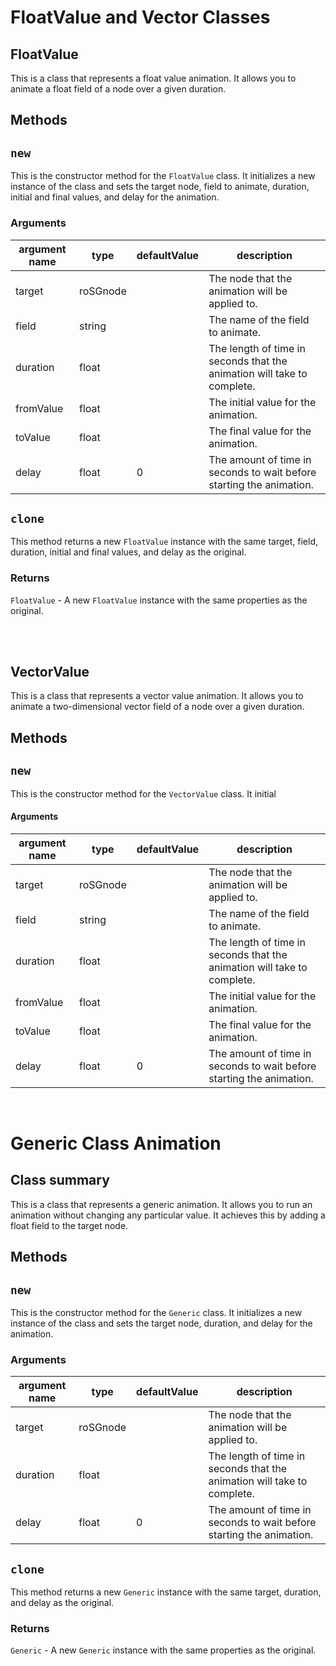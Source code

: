 # FloatValue  and Vector Classes

## FloatValue

This is a class that represents a float value animation. It allows you to animate a float field of a node over a given duration.


Methods
-------

## `new`

This is the constructor method for the `FloatValue` class. It initializes a new instance of the class and sets the target node, field to animate, duration, initial and final values, and delay for the animation.

### Arguments

| argument name | type     | defaultValue | description                                                             |
|---------------|----------|--------------|-------------------------------------------------------------------------|
| target        | roSGnode |              | The node that the animation will be applied to.                         |
| field         | string   |              | The name of the field to animate.                                       |
| duration      | float    |              | The length of time in seconds that the animation will take to complete. |
| fromValue     | float    |              | The initial value for the animation.                                    |
| toValue       | float    |              | The final value for the animation.                                      |
| delay         | float    | 0            | The amount of time in seconds to wait before starting the animation.    |

## `clone`

This method returns a new `FloatValue` instance with the same target, field, duration, initial and final values, and delay as the original.

### Returns

`FloatValue` - A new `FloatValue` instance with the same properties as the original.


<br/><br/>
## VectorValue

This is a class that represents a vector value animation. It allows you to animate a two-dimensional vector field of a node over a given duration.


Methods
-------

## `new`

This is the constructor method for the `VectorValue` class. It initial

#### Arguments

| argument name | type     | defaultValue | description                                                             |
|---------------|----------|--------------|-------------------------------------------------------------------------|
| target        | roSGnode |              | The node that the animation will be applied to.                         |
| field         | string   |              | The name of the field to animate.                                       |
| duration      | float    |              | The length of time in seconds that the animation will take to complete. |
| fromValue     | float    |              | The initial value for the animation.                                    |
| toValue       | float    |              | The final value for the animation.                                      |
| delay         | float    | 0            | The amount of time in seconds to wait before starting the animation.    |

<br />

Generic Class Animation
=======================

Class summary
-------------

This is a class that represents a generic animation. It allows you to run an animation without changing any particular value. It achieves this by adding a float field to the target node.

Methods
-------

## `new`

This is the constructor method for the `Generic` class. It initializes a new instance of the class and sets the target node, duration, and delay for the animation.

### Arguments

| argument name | type     | defaultValue | description                                                             |
|---------------|----------|--------------|-------------------------------------------------------------------------|
| target        | roSGnode |              | The node that the animation will be applied to.                         |
| duration      | float    |              | The length of time in seconds that the animation will take to complete. |
| delay         | float    | 0            | The amount of time in seconds to wait before starting the animation.    |

## `clone`

This method returns a new `Generic` instance with the same target, duration, and delay as the original.

### Returns

`Generic` - A new `Generic` instance with the same properties as the original.